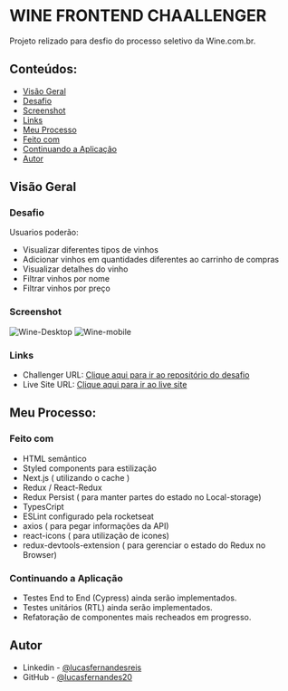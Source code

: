 # WINE FRONTEND CHAALLENGER

Projeto relizado para desfio do processo seletivo da Wine.com.br.

## Conteúdos:

  - [Visão Geral](#visão-geral)
  - [Desafio](#desafio)
  - [Screenshot](#screenshot)
  - [Links](#links)
  - [Meu Processo](#meu-processo)
  - [Feito com](#feito-com)
  - [Continuando a Aplicação](#continuando-a-aplicação)
  - [Autor](#autor)

## Visão Geral

### Desafio

Usuarios poderão:

- Visualizar diferentes tipos de vinhos
- Adicionar vinhos em quantidades diferentes ao carrinho de compras
- Visualizar detalhes do vinho
- Filtrar vinhos por nome
- Filtrar vinhos por preço

### Screenshot

![Wine-Desktop]()
![Wine-mobile]()

### Links

- Challenger URL: [Clique aqui para ir ao repositório do desafio](https://github.com/winecombr/frontend-challenge)
- Live Site URL: [Clique aqui para ir ao live site](https://wine-challenger-ft.herokuapp.com/)

## Meu Processo:

### Feito com

- HTML semântico
- Styled components para estilização
- Next.js ( utilizando o cache )
- Redux / React-Redux
- Redux Persist ( para manter partes do estado no Local-storage)
- TypesCript
- ESLint configurado pela rocketseat
- axios ( para pegar informações da API)
- react-icons ( para utilização de icones)
- redux-devtools-extension ( para gerenciar o estado do Redux no Browser)


### Continuando a Aplicação

- Testes End to End (Cypress) ainda serão implementados.
- Testes unitários (RTL) ainda serão implementados.
- Refatoração de componentes mais recheados em progresso.

## Autor

- Linkedin - [@lucasfernandesreis](https://www.linkedin.com/in/lucasfernandesreis/)
- GitHub - [@lucasfernandes20](https://github.com/lucasfernandes20)

